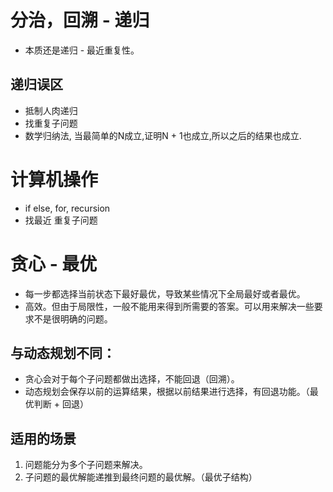 # 分治，回溯 - 递归
- 本质还是递归 - 最近重复性。

## 递归误区
- 抵制人肉递归
- 找重复子问题
- 数学归纳法, 当最简单的N成立,证明N + 1也成立,所以之后的结果也成立.

# 计算机操作
- if else, for, recursion
- 找最近 重复子问题

# 贪心 - 最优
- 每一步都选择当前状态下最好最优，导致某些情况下全局最好或者最优。
- 高效。但由于局限性，一般不能用来得到所需要的答案。可以用来解决一些要求不是很明确的问题。

## 与动态规划不同：
- 贪心会对于每个子问题都做出选择，不能回退（回溯）。
- 动态规划会保存以前的运算结果，根据以前结果进行选择，有回退功能。（最优判断 + 回退）

## 适用的场景
1. 问题能分为多个子问题来解决。
2. 子问题的最优解能递推到最终问题的最优解。（最优子结构）
